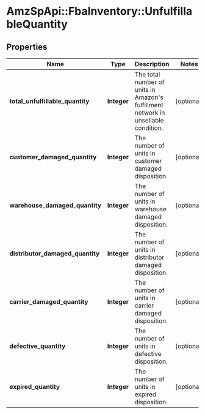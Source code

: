 # AmzSpApi::FbaInventory::UnfulfillableQuantity

## Properties
Name | Type | Description | Notes
------------ | ------------- | ------------- | -------------
**total_unfulfillable_quantity** | **Integer** | The total number of units in Amazon&#x27;s fulfillment network in unsellable condition. | [optional] 
**customer_damaged_quantity** | **Integer** | The number of units in customer damaged disposition. | [optional] 
**warehouse_damaged_quantity** | **Integer** | The number of units in warehouse damaged disposition. | [optional] 
**distributor_damaged_quantity** | **Integer** | The number of units in distributor damaged disposition. | [optional] 
**carrier_damaged_quantity** | **Integer** | The number of units in carrier damaged disposition. | [optional] 
**defective_quantity** | **Integer** | The number of units in defective disposition. | [optional] 
**expired_quantity** | **Integer** | The number of units in expired disposition. | [optional] 


